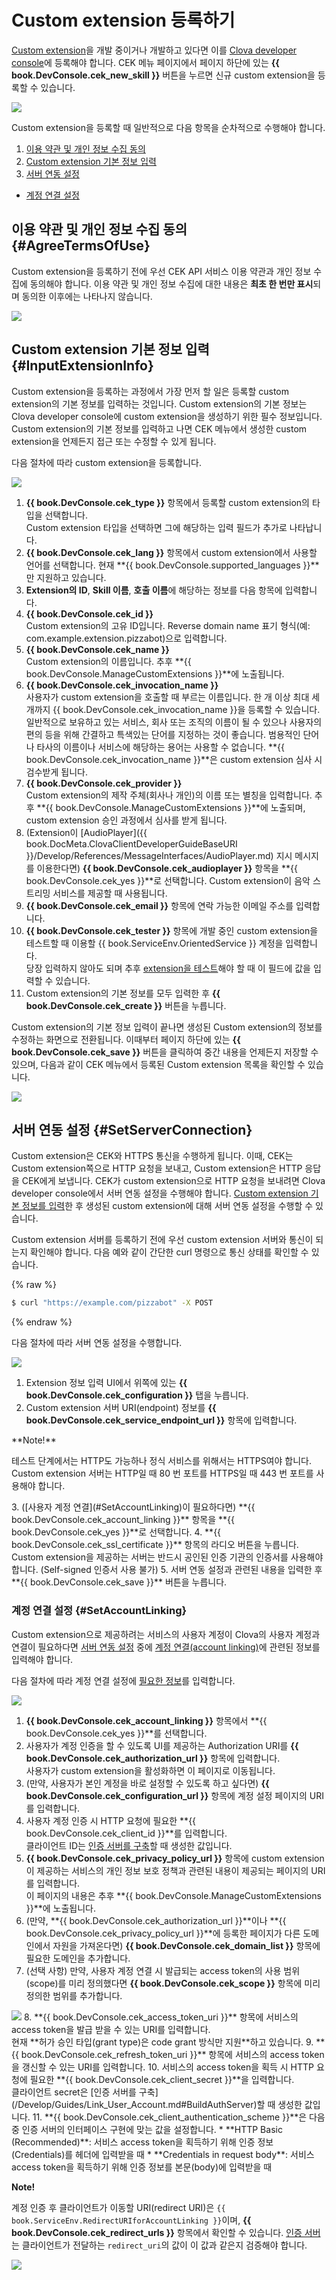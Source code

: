 <!-- Note! This content includes shared parts. Therefore, when you update this, you should beware of synchronization. -->

# Custom extension 등록하기
[Custom extension](/Develop/Guides/Build_Custom_Extension.md)을 개발 중이거나 개발하고 있다면 이를 [Clova developer console](/DevConsole/ClovaDevConsole_Overview.md)에 등록해야 합니다. CEK 메뉴 페이지에서 페이지 하단에 있는 **{{ book.DevConsole.cek_new_skill }}** 버튼을 누르면 신규 custom extension을 등록할 수 있습니다.

![](/DevConsole/Assets/Images/DevConsole-First_Look_of_Extension_List.png)

Custom extension을 등록할 때 일반적으로 다음 항목을 순차적으로 수행해야 합니다.

1. [이용 약관 및 개인 정보 수집 동의](#AgreeTermsOfUse)
2. [Custom extension 기본 정보 입력](#InputExtensionInfo)
3. [서버 연동 설정](#SetServerConnection)
  * [계정 연결 설정](#SetAccountLinking)

<!-- Start of the shared content: AgreeTermsOfUse -->

## 이용 약관 및 개인 정보 수집 동의 {#AgreeTermsOfUse}

Custom extension을 등록하기 전에 우선 CEK API 서비스 이용 약관과 개인 정보 수집에 동의해야 합니다. 이용 약관 및 개인 정보 수집에 대한 내용은 **최초 한 번만 표시**되며 동의한 이후에는 나타나지 않습니다.

![](/DevConsole/Assets/Images/DevConsole-Agree_Terms_of_Use_and_Collecting_Personal_Info.png)

<!-- End of the shared content -->

## Custom extension 기본 정보 입력 {#InputExtensionInfo}

Custom extension을 등록하는 과정에서 가장 먼저 할 일은 등록할 custom extension의 기본 정보를 입력하는 것입니다. Custom extension의 기본 정보는 Clova developer console에 custom extension을 생성하기 위한 필수 정보입니다. Custom extension의 기본 정보를 입력하고 나면 CEK 메뉴에서 생성한 custom extension을 언제든지 접근 또는 수정할 수 있게 됩니다.

다음 절차에 따라 custom extension을 등록합니다.

![](/DevConsole/Assets/Images/DevConsole-Create_New_Custom_Extension.png)

1. **{{ book.DevConsole.cek_type }}** 항목에서 등록할 custom extension의 타입을 선택합니다.<br />
  Custom extension 타입을 선택하면 그에 해당하는 입력 필드가 추가로 나타납니다.
2. **{{ book.DevConsole.cek_lang }}** 항목에서 custom extension에서 사용할 언어를 선택합니다. 현재 **{{ book.DevConsole.supported_languages }}**만 지원하고 있습니다.
3. **Extension의 ID**, **Skill 이름**, **호출 이름**에 해당하는 정보를 다음 항목에 입력합니다.
  1. **{{ book.DevConsole.cek_id }}**<br />
    Custom extension의 고유 ID입니다. Reverse domain name 표기 형식(예: com.example.extension.pizzabot)으로 입력합니다.
  2. **{{ book.DevConsole.cek_name }}**<br />
    Custom extension의 이름입니다. 추후 **{{ book.DevConsole.ManageCustomExtensions }}**에 노출됩니다.
  3. **{{ book.DevConsole.cek_invocation_name }}**<br />
    사용자가 custom extension을 호출할 때 부르는 이름입니다. 한 개 이상 최대 세 개까지 {{ book.DevConsole.cek_invocation_name }}을 등록할 수 있습니다. 일반적으로 보유하고 있는 서비스, 회사 또는 조직의 이름이 될 수 있으나 사용자의 편의 등을 위해 간결하고 특색있는 단어를 지정하는 것이 좋습니다. 범용적인 단어나 타사의 이름이나 서비스에 해당하는 용어는 사용할 수 없습니다. **{{ book.DevConsole.cek_invocation_name }}**은 custom extension 심사 시 검수받게 됩니다.
  4. **{{ book.DevConsole.cek_provider }}**<br />
    Custom extension의 제작 주체(회사나 개인)의 이름 또는 별칭을 입력합니다. 추후 **{{ book.DevConsole.ManageCustomExtensions }}**에 노출되며, custom extension 승인 과정에서 심사를 받게 됩니다.
4. (Extension이 [AudioPlayer]({{ book.DocMeta.ClovaClientDeveloperGuideBaseURI }}/Develop/References/MessageInterfaces/AudioPlayer.md) 지시 메시지를 이용한다면) **{{ book.DevConsole.cek_audioplayer }}** 항목을 **{{ book.DevConsole.cek_yes }}**로 선택합니다. Custom extension이 음악 스트리밍 서비스를 제공할 때 사용됩니다.
5. **{{ book.DevConsole.cek_email }}** 항목에 연락 가능한 이메일 주소를 입력합니다.
6. **{{ book.DevConsole.cek_tester }}** 항목에 개발 중인 custom extension을 테스트할 때 이용할 {{ book.ServiceEnv.OrientedService }} 계정을 입력합니다.<br />
  당장 입력하지 않아도 되며 추후 [extension을 테스트](/DevConsole/Guides/Test_Custom_Extension.md)해야 할 때 이 필드에 값을 입력할 수 있습니다.
7. Custom extension의 기본 정보를 모두 입력한 후 **{{ book.DevConsole.cek_create }}** 버튼을 누릅니다.

Custom extension의 기본 정보 입력이 끝나면 생성된 Custom extension의 정보를 수정하는 화면으로 전환됩니다. 이때부터 페이지 하단에 있는 **{{ book.DevConsole.cek_save }}** 버튼을 클릭하여 중간 내용을 언제든지 저장할 수 있으며, 다음과 같이 CEK 메뉴에서 등록된 Custom extension 목록을 확인할 수 있습니다.

![](/DevConsole/Assets/Images/DevConsole-Custom_Extension_List_After_Creation.png)

## 서버 연동 설정 {#SetServerConnection}

Custom extension은 CEK와 HTTPS 통신을 수행하게 됩니다. 이때, CEK는 Custom extension쪽으로 HTTP 요청을 보내고, Custom extension은 HTTP 응답을 CEK에게 보냅니다. CEK가 custom extension으로 HTTP 요청을 보내려면 Clova developer console에서 서버 연동 설정을 수행해야 합니다. [Custom extension 기본 정보를 입력](#InputExtensionInfo)한 후 생성된 custom extension에 대해 서버 연동 설정을 수행할 수 있습니다.

Custom extension 서버를 등록하기 전에 우선 custom extension 서버와 통신이 되는지 확인해야 합니다. 다음 예와 같이 간단한 curl 명령으로 통신 상태를 확인할 수 있습니다.

{% raw %}
```bash
$ curl "https://example.com/pizzabot" -X POST
```
{% endraw %}

다음 절차에 따라 서버 연동 설정을 수행합니다.

![](/DevConsole/Assets/Images/DevConsole-Custom_Extension_Server_Settings.png)

1. Extension 정보 입력 UI에서 위쪽에 있는 **{{ book.DevConsole.cek_configuration }}** 탭을 누릅니다.
2. Custom extension 서버 URI(endpoint) 정보를 **{{ book.DevConsole.cek_service_endpoint_url }}** 항목에 입력합니다.
  <div class="note">
    <p>**Note!**</p>
    <p>테스트 단계에서는 HTTP도 가능하나 정식 서비스를 위해서는 HTTPS여야 합니다. Custom extension 서버는 HTTP일 때 80 번 포트를 HTTPS일 때 443 번 포트를 사용해야 합니다.</p>
  </div>
3. ([사용자 계정 연결](#SetAccountLinking)이 필요하다면) **{{ book.DevConsole.cek_account_linking }}** 항목을 **{{ book.DevConsole.cek_yes }}**로 선택합니다.
4. **{{ book.DevConsole.cek_ssl_certificate }}** 항목의 라디오 버튼을 누릅니다. Custom extension을 제공하는 서버는 반드시 공인된 인증 기관의 인증서를 사용해야 합니다. (Self-signed 인증서 사용 불가)
5. 서버 연동 설정과 관련된 내용을 입력한 후 **{{ book.DevConsole.cek_save }}** 버튼을 누릅니다.</li>

### 계정 연결 설정 {#SetAccountLinking}

Custom extension으로 제공하려는 서비스의 사용자 계정이 Clova의 사용자 계정과 연결이 필요하다면 [서버 연동 설정](#SetServerConnection) 중에 [계정 연결(account linking)](/Develop/Guides/Link_User_Account.md)에 관련된 정보를 입력해야 합니다.

다음 절차에 따라 계정 연결 설정에 [필요한 정보](/Develop/Guides/Link_User_Account.md#RegisterAccountLinkingInfo)를 입력합니다.

<img src="/DevConsole/Assets/Images/DevConsole-Custom_Extension_Accoun_Linking_Settings_1.png" />

1. **{{ book.DevConsole.cek_account_linking }}** 항목에서 **{{ book.DevConsole.cek_yes }}**를 선택합니다.
2. 사용자가 계정 인증을 할 수 있도록 UI를 제공하는 Authorization URI를 **{{ book.DevConsole.cek_authorization_url }}** 항목에 입력합니다.<br />
  사용자가 custom extension을 활성화하면 이 페이지로 이동됩니다.
3. (만약, 사용자가 본인 계정을 바로 설정할 수 있도록 하고 싶다면) **{{ book.DevConsole.cek_configuration_url }}** 항목에 계정 설정 페이지의 URI를 입력합니다.
4. 사용자 계정 인증 시 HTTP 요청에 필요한 **{{ book.DevConsole.cek_client_id }}**를 입력합니다.<br />
  클라이언트 ID는 [인증 서버를 구축](/Develop/Guides/Link_User_Account.md#BuildAuthServer)할 때 생성한 값입니다.
5. **{{ book.DevConsole.cek_privacy_policy_url }}** 항목에 custom extension이 제공하는 서비스의 개인 정보 보호 정책과 관련된 내용이 제공되는 페이지의 URI를 입력합니다.<br />
  이 페이지의 내용은 추후 **{{ book.DevConsole.ManageCustomExtensions }}**에 노출됩니다.
6. (만약, **{{ book.DevConsole.cek_authorization_url }}**이나 **{{ book.DevConsole.cek_privacy_policy_url }}**에 등록한 페이지가 다른 도메인에서 자원을 가져온다면) **{{ book.DevConsole.cek_domain_list }}** 항목에 필요한 도메인을 추가합니다.
7. (선택 사항) 만약, 사용자 계정 연결 시 발급되는 access token의 사용 범위(scope)를 미리 정의했다면 **{{ book.DevConsole.cek_scope }}** 항목에 미리 정의한 범위를 추가합니다.<br />
  <img src="/DevConsole/Assets/Images/DevConsole-Custom_Extension_Accoun_Linking_Settings_2.png" />
8. **{{ book.DevConsole.cek_access_token_uri }}** 항목에 서비스의 access token을 발급 받을 수 있는 URI를 입력합니다.<br />
  현재 **허가 승인 타입(grant type)은 code grant 방식만 지원**하고 있습니다.
9. **{{ book.DevConsole.cek_refresh_token_uri }}** 항목에 서비스의 access token을 갱신할 수 있는 URI를 입력합니다.
10. 서비스의 access token을 획득 시 HTTP 요청에 필요한 **{{ book.DevConsole.cek_client_secret }}**을 입력합니다.<br />
  클라이언트 secret은 [인증 서버를 구축](/Develop/Guides/Link_User_Account.md#BuildAuthServer)할 때 생성한 값입니다.
11. **{{ book.DevConsole.cek_client_authentication_scheme }}**은 다음 중 인증 서버의 인터페이스 구현에 맞는 값을 설정합니다.
  * **HTTP Basic (Recommended)**: 서비스 access token을 획득하기 위해 인증 정보(Credentials)를 헤더에 입력받을 때
  * **Credentials in request body**: 서비스 access token을 획득하기 위해 인증 정보를 본문(body)에 입력받을 때

<div id="RedirectURI" class="note">
  <p><strong>Note!</strong></p>
  <p>계정 인증 후 클라이언트가 이동할 URI(redirect URI)은 <code>{{ book.ServiceEnv.RedirectURIforAccountLinking }}</code>이며, <strong>{{ book.DevConsole.cek_redirect_urls }}</strong> 항목에서 확인할 수 있습니다.</strong> <a href="/Develop/Guides/Link_User_Account.md#BuildAuthServer">인증 서버</a>는 클라이언트가 전달하는 <code>redirect_uri</code>의 값이 이 값과 같은지 검증해야 합니다.</p>
  <img src="/DevConsole/Assets/Images/DevConsole-Redirect_URI_for_Extension_Accoun_Linking.png" />
</div>

